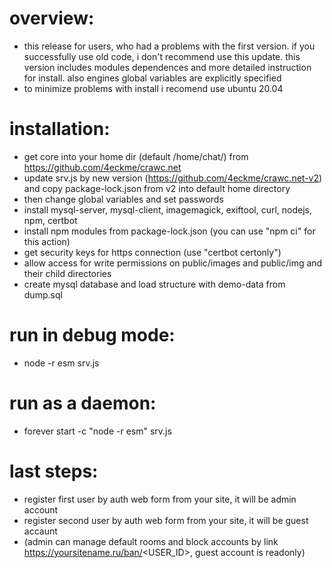 # overview:
+ this release for users, who had a problems with the first version. if you successfully use old code, i don't recommend use this update. this version includes modules dependences and more detailed instruction for install. also engines global variables are explicitly specified
+ to minimize problems with install i recomend use ubuntu 20.04

# installation:
+ get core into your home dir (default /home/chat/) from https://github.com/4eckme/crawc.net
+ update srv.js by new version (https://github.com/4eckme/crawc.net-v2) and copy package-lock.json from v2 into default home directory
+ then change global variables and set passwords
+ install mysql-server, mysql-client, imagemagick, exiftool, curl, nodejs, npm, certbot
+ install npm modules from package-lock.json (you can use "npm ci" for this action)
+ get security keys for https connection (use "certbot certonly")
+ allow access for write permissions on public/images and public/img and their child directories
+ create mysql database and load structure with demo-data from dump.sql

# run in debug mode:
+ node -r esm srv.js 

# run as a daemon:
+ forever start -c "node -r esm" srv.js

# last steps:
+ register first user by auth web form from your site, it will be admin account
+ register second user by auth web form from your site, it will be guest accaunt
+ (admin can manage default rooms and block accounts by link https://yoursitename.ru/ban/<USER_ID>, guest account is readonly)
